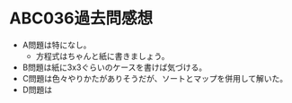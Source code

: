 # ABC036過去問感想

- A問題は特になし。
  - 方程式はちゃんと紙に書きましょう。
- B問題は紙に3x3ぐらいのケースを書けば気づける。
- C問題は色々やりかたがありそうだが、ソートとマップを併用して解いた。
- D問題は

